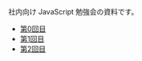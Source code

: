 社内向け JavaScript 勉強会の資料です。

- [第0回目](days/day-0/README.md)
- [第1回目](days/day-1/README.md)
- [第2回目](days/day-2/README.md)
